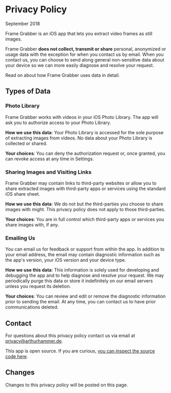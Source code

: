 # Privacy Policy

September 2018

Frame Grabber is an iOS app that lets you extract video frames as still images.

Frame Grabber **does not collect, transmit or share** personal, anonymized or usage data with the exception for when you contact us by email. When you contact us, you can choose to send along general non-sensitive data about your device so we can more easily diagnose and resolve your request.

Read on about how Frame Grabber uses data in detail.

## Types of Data

### Photo Library

Frame Grabber works with videos in your iOS Photo Library. The app will ask you to authorize access to your Photo Library.

**How we use this data**: Your Photo Library is accessed for the sole purpose of extracting images from videos. No data about your Photo Library is collected or shared.

**Your choices**: You can deny the authorization request or, once granted, you can revoke access at any time in Settings.

### Sharing Images and Visiting Links

Frame Grabber may contain links to third-party websites or allow you to share extracted images with third-party apps or services using the standard iOS share sheet.

**How we use this data**: We do not but the third-parties you choose to share images with might. This privacy policy does not apply to those third-parties.

**Your choices**: You are in full control which third-party apps or services you share images with, if any.

### Emailing Us

You can email us for feedback or support from within the app. In addition to your email address, the email may contain diagnostic information such as the app's version, your iOS version and your device type.

**How we use this data**: This information is solely used for developing and debugging the app and to help diagnose and resolve your request. We may periodically purge this data or store it indefinitely on our email servers unless you request its deletion.

**Your choices**: You can review and edit or remove the diagnostic information prior to sending the email. At any time, you can contact us to have prior communications deleted.

## Contact

For questions about this privacy policy contact us via email at [privacy@arthurhammer.de](mailto:privacy@arthurhammer.de).

This app is open source. If you are curious, [you can inspect the source code here](https://github.com/arthurhammer/FrameGrabber).

## Changes

Changes to this privacy policy will be posted on this page.
